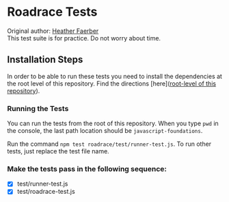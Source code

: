 # Roadrace Tests
Original author: [Heather Faerber](https://github.com/hfaerber)  
This test suite is for practice. Do not worry about time.

## Installation Steps

In order to be able to run these tests you need to install the dependencies at the root level of this repository. Find the directions [here]([root-level of this repository](https://github.com/turingschool-examples/javascript-foundations)).

### Running the Tests

You can run the tests from the root of this repository. When you type `pwd` in the console, the last path location should be `javascript-foundations`.

Run the command `npm test roadrace/test/runner-test.js`. To run other tests, just replace the test file name.

### Make the tests pass in the following sequence:

* [x] test/runner-test.js  
* [x] test/roadrace-test.js  
